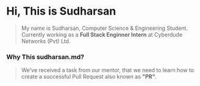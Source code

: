 # Hi, This is Sudharsan

> My name is Sudharsan, Computer Science & Engineering Student. Currently working as a **Full Stack Enginner Intern** at Cyberdude Networks (Pvt) Ltd.

### Why This sudharsan.md?

> We've received a task from our mentor, that we need to learn how to create a successful Pull Request also known as **"PR"**.
